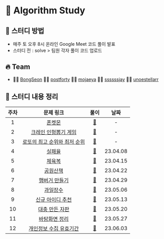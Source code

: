 # 🔆 Algorithm Study

## 📁 스터디 방법

- 매주 토 오후 8시 온라인 Google Meet 코드 풀이 발표
- 스터디 전 : solve > 팀원 각자 풀이 코드 업로드

## 🔥 Team

- 👨‍💻 [BongSeon](https://github.com/BongSeon) 👨‍💻 [postforty](https://github.com/postforty) 👨‍💻 [mojaeya](https://github.com/mojaeya) 👨‍💻 [ssssssjay](https://github.com/ssssssjay) 👨‍💻 [unoestellarr](https://github.com/unoestellarr)

## 📌 스터디 내용 정리

| 주차 |                                            문제 링크                                            |                                                      풀이                                                      |   날짜   |
| :--: | :---------------------------------------------------------------------------------------------: | :------------------------------------------------------------------------------------------------------------: | :------: |
|  1   |            [폰켓몬](https://school.programmers.co.kr/learn/courses/30/lessons/1845)             |                 [📁](https://github.com/mojaeya/algorithm-gaepum/tree/main/solve/0300_폰켓몬)                  |    -     |
|  2   |     [크레인 인형뽑기 게임](https://school.programmers.co.kr/learn/courses/30/lessons/64061)     |        [📁](https://github.com/mojaeya/algorithm-gaepum/tree/main/solve/0400_크레인%20인형뽑기%20게임)         |    -     |
|  3   | [로또의 최고 순위와 최저 순위](https://school.programmers.co.kr/learn/courses/30/lessons/77484) | [📁](https://github.com/mojaeya/algorithm-gaepum/tree/main/solve/0300_로또의%20최고%20순위와%20최저%20순위%20) |    -     |
|  4   |            [실패율](https://school.programmers.co.kr/learn/courses/30/lessons/42889)            |                 [📁](https://github.com/mojaeya/algorithm-gaepum/tree/main/solve/0408_실패율)                  | 23.04.08 |
|  5   |            [체육복](https://school.programmers.co.kr/learn/courses/30/lessons/42862)            |                 [📁](https://github.com/mojaeya/algorithm-gaepum/tree/main/solve/0415_체육복)                  | 23.04.15 |
|  6   |          [공원산책](https://school.programmers.co.kr/learn/courses/30/lessons/172928)           |                [📁](https://github.com/mojaeya/algorithm-gaepum/tree/main/solve/0422_공원산책)                 | 23.04.22 |
|  7   |        [햄버거 만들기](https://school.programmers.co.kr/learn/courses/30/lessons/133502)        |             [📁](https://github.com/mojaeya/algorithm-gaepum/tree/main/solve/0429_햄버거%20만들기)             | 23.04.29 |
|  8   |          [과일장수](https://school.programmers.co.kr/learn/courses/30/lessons/135808)           |                [📁](https://github.com/mojaeya/algorithm-gaepum/tree/main/solve/0506_과일장수)                 | 23.05.06 |
|  9   |       [신규 아이디 추천](https://school.programmers.co.kr/learn/courses/30/lessons/72410)       |          [📁](https://github.com/mojaeya/algorithm-gaepum/tree/main/solve/0513_신규%20아이디%20추천)           | 23.05.13 |
|  10  |       [대충 만든 자판](https://school.programmers.co.kr/learn/courses/30/lessons/160586)        |           [📁](https://github.com/mojaeya/algorithm-gaepum/tree/main/solve/0520_대충%20만든%20자판)            | 23.05.20 |
|  11  |        [바탕화면 정리](https://school.programmers.co.kr/learn/courses/30/lessons/161990)        |             [📁](https://github.com/mojaeya/algorithm-gaepum/tree/main/solve/0527_바탕화면%20정리)             | 23.05.27 |
|  12  |   [개인정보 수집 유효기간](https://school.programmers.co.kr/learn/courses/30/lessons/150370)    |          [📁](https://github.com/mojaeya/algorithm-gaepum/tree/main/solve/0603_개인정보수집유효기간)           | 23.06.03 |

